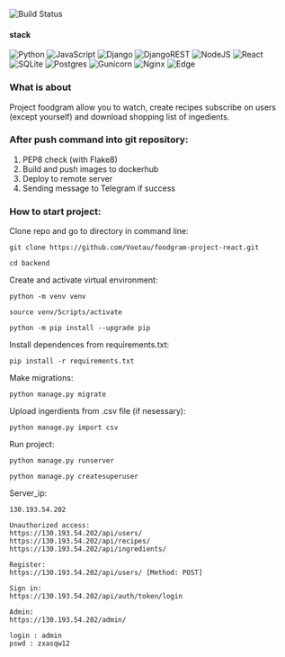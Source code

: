 ![Build Status](https://github.com/Vootau/foodgram-project-react/actions/workflows/main.yml/badge.svg)


#### stack
![Python](https://img.shields.io/badge/Python-3.7.0-blue?style=for-the-badge&logo=python&logoColor=white)
![JavaScript](https://img.shields.io/badge/javascript-%23323330.svg?style=for-the-badge&logo=javascript&logoColor=%23F7DF1E)
![Django](https://img.shields.io/badge/Django-3.2.15-orange?style=for-the-badge&logo=django&logoColor=white)
![DjangoREST](https://img.shields.io/badge/DJANGO-REST-ff1709?style=for-the-badge&logo=django&logoColor=white&color=ff1709&labelColor=gray)
![NodeJS](https://img.shields.io/badge/node.js-6DA55F?style=for-the-badge&logo=node.js&logoColor=white)
![React](https://img.shields.io/badge/react-%2320232a.svg?style=for-the-badge&logo=react&logoColor=%2361DAFB)
![SQLite](https://img.shields.io/badge/sqlite-%2307405e.svg?style=for-the-badge&logo=sqlite&logoColor=white)
![Postgres](https://img.shields.io/badge/postgres-%23316192.svg?style=for-the-badge&logo=postgresql&logoColor=white)
![Gunicorn](https://img.shields.io/badge/gunicorn-%298729.svg?style=for-the-badge&logo=gunicorn&logoColor=white)
![Nginx](https://img.shields.io/badge/nginx-%23009639.svg?style=for-the-badge&logo=nginx&logoColor=white)
![Edge](https://img.shields.io/badge/Edge-0078D7?style=for-the-badge&logo=Microsoft-edge&logoColor=white)

### What is about

Project foodgram allow you to watch, create recipes
subscribe on users (except yourself)
and download shopping list of ingedients.

### After push command into git repository:

1. PEP8 check (with Flake8)
2. Build and push images to dockerhub
3. Deploy to remote server
4. Sending message to Telegram if success


### How to start project:

Clone repo and go to directory in command line:

```
git clone https://github.com/Vootau/foodgram-project-react.git
```

```
cd backend
```

Create and activate virtual environment:

```
python -m venv venv
```

```
source venv/Scripts/activate
```

```
python -m pip install --upgrade pip
```

Install dependences from requirements.txt:

```
pip install -r requirements.txt
```

Make migrations:

```
python manage.py migrate
```

Upload ingerdients from .csv file (if nesessary):

```
python manage.py import csv
```

Run project:

```
python manage.py runserver

python manage.py createsuperuser
```
Server_ip:

```
130.193.54.202

Unauthorized access:
https://130.193.54.202/api/users/
https://130.193.54.202/api/recipes/
https://130.193.54.202/api/ingredients/

Register:
https://130.193.54.202/api/users/ [Method: POST]

Sign in:
https://130.193.54.202/api/auth/token/login

Admin:
https://130.193.54.202/admin/

login : admin
pswd : zxasqw12
